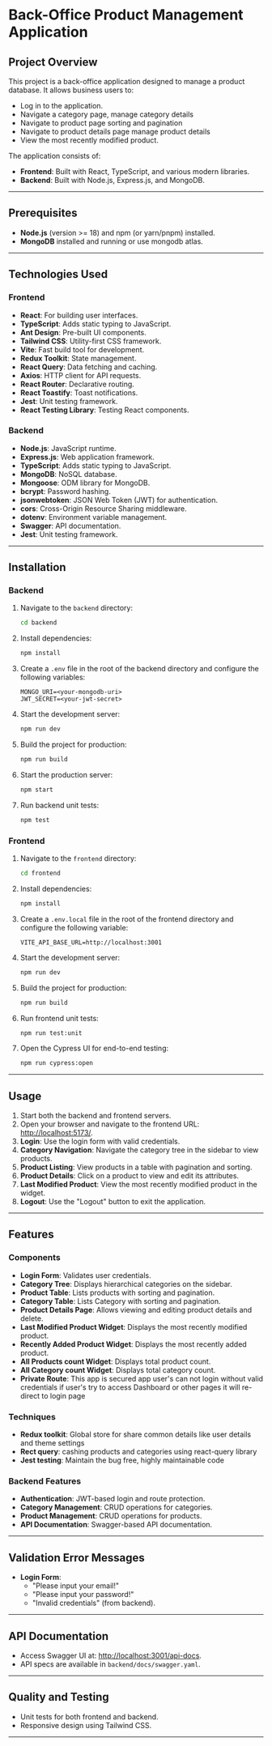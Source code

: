 # Back-Office Product Management Application

## Project Overview

This project is a back-office application designed to manage a product database. It allows business users to:

- Log in to the application.
- Navigate a category page, manage category details
- Navigate to product page sorting and pagination
- Navigate to product details page manage product details
- View the most recently modified product.

The application consists of:

- **Frontend**: Built with React, TypeScript, and various modern libraries.
- **Backend**: Built with Node.js, Express.js, and MongoDB.

---

## Prerequisites

- **Node.js** (version >= 18) and npm (or yarn/pnpm) installed.
- **MongoDB** installed and running or use mongodb atlas.

---

## Technologies Used

### Frontend

- **React**: For building user interfaces.
- **TypeScript**: Adds static typing to JavaScript.
- **Ant Design**: Pre-built UI components.
- **Tailwind CSS**: Utility-first CSS framework.
- **Vite**: Fast build tool for development.
- **Redux Toolkit**: State management.
- **React Query**: Data fetching and caching.
- **Axios**: HTTP client for API requests.
- **React Router**: Declarative routing.
- **React Toastify**: Toast notifications.
- **Jest**: Unit testing framework.
- **React Testing Library**: Testing React components.

### Backend

- **Node.js**: JavaScript runtime.
- **Express.js**: Web application framework.
- **TypeScript**: Adds static typing to JavaScript.
- **MongoDB**: NoSQL database.
- **Mongoose**: ODM library for MongoDB.
- **bcrypt**: Password hashing.
- **jsonwebtoken**: JSON Web Token (JWT) for authentication.
- **cors**: Cross-Origin Resource Sharing middleware.
- **dotenv**: Environment variable management.
- **Swagger**: API documentation.
- **Jest**: Unit testing framework.

---

## Installation

### Backend

1. Navigate to the `backend` directory:
   ```bash
   cd backend
   ```
2. Install dependencies:
   ```bash
   npm install
   ```
3. Create a `.env` file in the root of the backend directory and configure the following variables:
   ```
   MONGO_URI=<your-mongodb-uri>
   JWT_SECRET=<your-jwt-secret>
   ```
4. Start the development server:
   ```bash
   npm run dev
   ```
5. Build the project for production:
   ```bash
   npm run build
   ```
6. Start the production server:
   ```bash
   npm start
   ```
7. Run backend unit tests:
   ```bash
   npm test
   ```

### Frontend

1. Navigate to the `frontend` directory:
   ```bash
   cd frontend
   ```
2. Install dependencies:
   ```bash
   npm install
   ```
3. Create a `.env.local` file in the root of the frontend directory and configure the following variable:
   ```
   VITE_API_BASE_URL=http://localhost:3001
   ```
4. Start the development server:
   ```bash
   npm run dev
   ```
5. Build the project for production:
   ```bash
   npm run build
   ```
6. Run frontend unit tests:
   ```bash
   npm run test:unit
   ```
7. Open the Cypress UI for end-to-end testing:
   ```bash
   npm run cypress:open
   ```

---

## Usage

1. Start both the backend and frontend servers.
2. Open your browser and navigate to the frontend URL: [http://localhost:5173/](http://localhost:5173/).
3. **Login**: Use the login form with valid credentials.
4. **Category Navigation**: Navigate the category tree in the sidebar to view products.
5. **Product Listing**: View products in a table with pagination and sorting.
6. **Product Details**: Click on a product to view and edit its attributes.
7. **Last Modified Product**: View the most recently modified product in the widget.
8. **Logout**: Use the "Logout" button to exit the application.

---

## Features

### Components

- **Login Form**: Validates user credentials.
- **Category Tree**: Displays hierarchical categories on the sidebar.
- **Product Table**: Lists products with sorting and pagination.
- **Category Table**: Lists Category with sorting and pagination.
- **Product Details Page**: Allows viewing and editing product details and delete.
- **Last Modified Product Widget**: Displays the most recently modified product.
- **Recently Added Product Widget**: Displays the most recently added product.
- **All Products count Widget**: Displays total product count.
- **All Category count Widget**: Displays total category count.
- **Private Route**: This app is secured app user's can not login without valid credentials if user's try to access Dashboard or other pages it will re-direct to login page

### Techniques

- **Redux toolkit**: Global store for share common details like user details and theme settings
- **Rect query**: cashing products and categories using react-query library
- **Jest testing**: Maintain the bug free, highly maintainable code

### Backend Features

- **Authentication**: JWT-based login and route protection.
- **Category Management**: CRUD operations for categories.
- **Product Management**: CRUD operations for products.
- **API Documentation**: Swagger-based API documentation.

---

## Validation Error Messages

- **Login Form**:
  - "Please input your email!"
  - "Please input your password!"
  - "Invalid credentials" (from backend).

---

## API Documentation

- Access Swagger UI at: [http://localhost:3001/api-docs](http://localhost:3001/api-docs).
- API specs are available in `backend/docs/swagger.yaml`.

---

## Quality and Testing

- Unit tests for both frontend and backend.
- Responsive design using Tailwind CSS.

---
